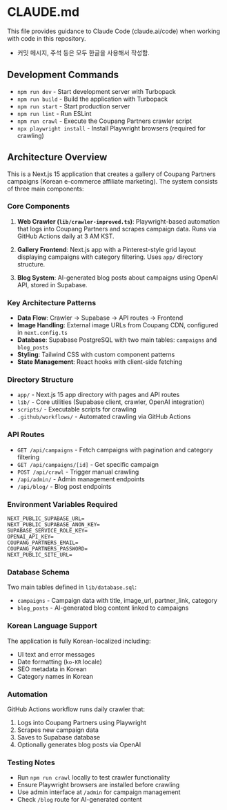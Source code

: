 # CLAUDE.md

This file provides guidance to Claude Code (claude.ai/code) when working with code in this repository.

- 커밋 메시지, 주석 등은 모두 한글을 사용해서 작성함.

## Development Commands

- `npm run dev` - Start development server with Turbopack
- `npm run build` - Build the application with Turbopack
- `npm run start` - Start production server
- `npm run lint` - Run ESLint
- `npm run crawl` - Execute the Coupang Partners crawler script
- `npx playwright install` - Install Playwright browsers (required for crawling)

## Architecture Overview

This is a Next.js 15 application that creates a gallery of Coupang Partners campaigns (Korean e-commerce affiliate marketing). The system consists of three main components:

### Core Components

1. **Web Crawler (`lib/crawler-improved.ts`)**: Playwright-based automation that logs into Coupang Partners and scrapes campaign data. Runs via GitHub Actions daily at 3 AM KST.

2. **Gallery Frontend**: Next.js app with a Pinterest-style grid layout displaying campaigns with category filtering. Uses `app/` directory structure.

3. **Blog System**: AI-generated blog posts about campaigns using OpenAI API, stored in Supabase.

### Key Architecture Patterns

- **Data Flow**: Crawler → Supabase → API routes → Frontend
- **Image Handling**: External image URLs from Coupang CDN, configured in `next.config.ts`
- **Database**: Supabase PostgreSQL with two main tables: `campaigns` and `blog_posts`
- **Styling**: Tailwind CSS with custom component patterns
- **State Management**: React hooks with client-side fetching

### Directory Structure

- `app/` - Next.js 15 app directory with pages and API routes
- `lib/` - Core utilities (Supabase client, crawler, OpenAI integration)
- `scripts/` - Executable scripts for crawling
- `.github/workflows/` - Automated crawling via GitHub Actions

### API Routes

- `GET /api/campaigns` - Fetch campaigns with pagination and category filtering
- `GET /api/campaigns/[id]` - Get specific campaign
- `POST /api/crawl` - Trigger manual crawling
- `/api/admin/` - Admin management endpoints
- `/api/blog/` - Blog post endpoints

### Environment Variables Required

```
NEXT_PUBLIC_SUPABASE_URL=
NEXT_PUBLIC_SUPABASE_ANON_KEY=
SUPABASE_SERVICE_ROLE_KEY=
OPENAI_API_KEY=
COUPANG_PARTNERS_EMAIL=
COUPANG_PARTNERS_PASSWORD=
NEXT_PUBLIC_SITE_URL=
```

### Database Schema

Two main tables defined in `lib/database.sql`:

- `campaigns` - Campaign data with title, image_url, partner_link, category
- `blog_posts` - AI-generated blog content linked to campaigns

### Korean Language Support

The application is fully Korean-localized including:

- UI text and error messages
- Date formatting (`ko-KR` locale)
- SEO metadata in Korean
- Category names in Korean

### Automation

GitHub Actions workflow runs daily crawler that:

1. Logs into Coupang Partners using Playwright
2. Scrapes new campaign data
3. Saves to Supabase database
4. Optionally generates blog posts via OpenAI

### Testing Notes

- Run `npm run crawl` locally to test crawler functionality
- Ensure Playwright browsers are installed before crawling
- Use admin interface at `/admin` for campaign management
- Check `/blog` route for AI-generated content
